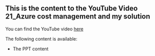 ## This is the content to the YouTube Video 21_Azure cost management and my solution
You can find the YouTube video [here](https://youtu.be/53nsgqo_GzA)

The following content is available:
* The PPT content